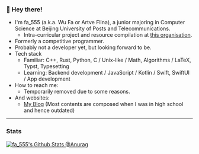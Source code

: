 ### 👋 Hey there!

<!--
**FA555/FA555** is a ✨ _special_ ✨ repository because its `README.md` (this file) appears on your GitHub profile.

Here are some ideas to get you started:

- 🔭 I’m currently working on ...
- 🌱 I’m currently learning ...
- 👯 I’m looking to collaborate on ...
- 🤔 I’m looking for help with ...
- 💬 Ask me about ...
- 📫 How to reach me: ...
- 😄 Pronouns: ...
- ⚡ Fun fact: ...

- Glad to participate in the composition of guidelines and instructions for freshmen. (?)
-->

- I'm fa_555 (a.k.a. Wu Fa or Artve Flina), a junior majoring in Computer Science at Beijing University of Posts and Telecommunications.
  - Intra-curricular project and resource compilation at [this organisation](https://github.com/ArtveFlinaInBupt).
- Formerly a competitive programmer.
- Probably not a developer yet, but looking forward to be.
- Tech stack
  - Familiar: C++, Rust, Python, C / Unix-like / Math, Algorithms / LaTeX, Typst, Typesetting
  - Learning: Backend development / JavaScript / Kotlin / Swift, SwiftUI / App development
- How to reach me:
  - Temporarily removed due to some reasons.
  <!-- - QQ: 0x23456f10 -->
  <!-- - Email: [fa_555@foxmail.com](mailto:fa_555@foxmail.com) / [fa_555@bupt.edu.cn](mailto:fa_555@bupt.edu.cn) -->
- And websites:
  - [My Blog](https://blog.fa555.tech) (Most contents are composed when I was in high school and hence outdated)
  <!-- - Personal website under construction! -->

---

### Stats

[![fa_555's Github Stats @Anurag](https://github-readme-stats.vercel.app/api?username=fa555&show_icons=true&theme=vue)](https://github.com/FA555)

<!--

<a href="https://github.com/FA555">
  <img align="center" src="https://github-readme-stats.vercel.app/api/top-langs/?username=charlie0129&theme=vue&card_width=445&layout=compact&hide=html" />
</a>

[![fa_555's Top Langs @Anurag](https://github-readme-stats.vercel.app/api/top-langs/?username=fa555&layout=compact)](https://github.com/FA555)

-->
